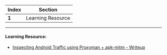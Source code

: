 Index | Section
---   | ---
**1** | Learning Resource

---

#### Learning Resource:

* [Inspecting Android Traffic using Proxyman + apk-mitm - Writeup](https://bismobaruno.medium.com/inspecting-android-traffic-using-proxyman-apk-mitm-a3e1fa6308c8)
